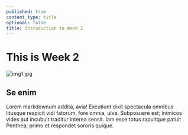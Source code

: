 ```yaml
---
published: true
content_type: title
optional: false
title: Introduction to Week 2
---
```

# This is Week 2

![img1.jpg](https://testclass.connectedacademy.io/course/content/media/img1.jpg)


## Se enim

Lorem markdownum addita, avia! Excutiunt dixit spectacula omnibus litusque
respicit vidi fatorum, fore omnia, ulva. Subposuere est; inimicos vides aut
incubuit traditur interea sensit. Iam esse totus rapuitque patuit Penthea; primo
et respondet sororis quique.
